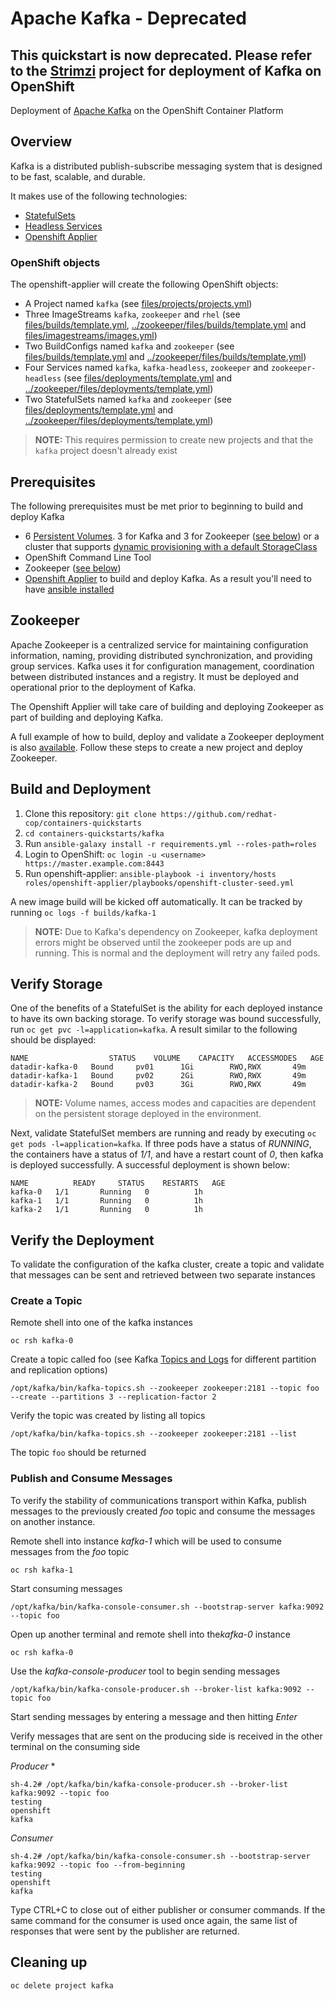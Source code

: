 Apache Kafka - Deprecated
============

## This quickstart is now deprecated. Please refer to the [Strimzi](http://strimzi.io) project for deployment of Kafka on OpenShift


Deployment of [Apache Kafka](https://kafka.apache.org/) on the OpenShift Container Platform

## Overview

Kafka is a distributed publish-subscribe messaging system that is designed to be fast, scalable, and durable.

It makes use of the following technologies:

* [StatefulSets](http://kubernetes.io/docs/concepts/abstractions/controllers/statefulsets/)
* [Headless Services](http://kubernetes.io/docs/user-guide/services/#headless-services)
* [Openshift Applier](https://github.com/redhat-cop/openshift-applier)

### OpenShift objects
The openshift-applier will create the following OpenShift objects:
* A Project named `kafka` (see [files/projects/projects.yml](files/projects/projects.yml))
* Three ImageStreams `kafka`, `zookeeper` and `rhel` (see [files/builds/template.yml](files/builds/template.yml), [../zookeeper/files/builds/template.yml](../zookeeper/files/builds/template.yml) and [files/imagestreams/images.yml](files/imagestreams/images.yml))
* Two BuildConfigs named `kafka` and `zookeeper` (see [files/builds/template.yml](files/builds/template.yml) and [../zookeeper/files/builds/template.yml](../zookeeper/files/builds/template.yml))
* Four Services named `kafka`, `kafka-headless`, `zookeeper` and `zookeeper-headless` (see [files/deployments/template.yml](files/deployments/template.yml) and [../zookeeper/files/deployments/template.yml](../zookeeper/files/deployments/template.yml))
* Two StatefulSets named `kafka` and `zookeeper` (see [files/deployments/template.yml](files/deployments/template.yml) and [../zookeeper/files/deployments/template.yml](../zookeeper/files/deployments/template.yml))

>**NOTE:** This requires permission to create new projects and that the `kafka` project doesn't already exist

## Prerequisites

The following prerequisites must be met prior to beginning to build and deploy Kafka

* 6 [Persistent Volumes](https://docs.openshift.com/container-platform/3.11/architecture/additional_concepts/storage.html). 3 for Kafka and 3 for Zookeeper ([see below](#verify-storage)) or a cluster that supports [dynamic provisioning with a default StorageClass](https://docs.openshift.com/container-platform/3.11/install_config/storage_examples/storage_classes_dynamic_provisioning.html)
* OpenShift Command Line Tool
* Zookeeper ([see below](#zookeeper))
* [Openshift Applier](https://github.com/redhat-cop/openshift-applier) to build and deploy Kafka. As a result you'll need to have [ansible installed](http://docs.ansible.com/ansible/latest/intro_installation.html)

## Zookeeper

Apache Zookeeper is a centralized service for maintaining configuration information, naming, providing distributed synchronization, and providing group services. Kafka uses it for configuration management, coordination between distributed instances and a registry. It must be deployed and operational prior to the deployment of Kafka.

The Openshift Applier will take care of building and deploying Zookeeper as part of building and deploying Kafka.

A full example of how to build, deploy and validate a Zookeeper deployment is also [available](../zookeeper/). Follow these steps to create a new project and deploy Zookeeper.

## Build and Deployment

1. Clone this repository: `git clone https://github.com/redhat-cop/containers-quickstarts`
2. `cd containers-quickstarts/kafka`
3. Run `ansible-galaxy install -r requirements.yml --roles-path=roles`
4. Login to OpenShift: `oc login -u <username> https://master.example.com:8443`
5. Run openshift-applier: `ansible-playbook -i inventory/hosts roles/openshift-applier/playbooks/openshift-cluster-seed.yml`

A new image build will be kicked off automatically. It can be tracked by running `oc logs -f builds/kafka-1`

>**NOTE:** Due to Kafka's dependency on Zookeeper, kafka deployment errors might be observed until the zookeeper pods are up and running. This is normal and the deployment will retry any failed pods.

## Verify Storage

One of the benefits of a StatefulSet is the ability for each deployed instance to have its own backing storage. To verify storage was bound successfully, run `oc get pvc -l=application=kafka`. A result similar to the following should be displayed:

```
NAME                  STATUS    VOLUME    CAPACITY   ACCESSMODES   AGE
datadir-kafka-0   Bound     pv01      1Gi        RWO,RWX       49m
datadir-kafka-1   Bound     pv02      2Gi        RWO,RWX       49m
datadir-kafka-2   Bound     pv03      3Gi        RWO,RWX       49m
```
>**NOTE:** Volume names, access modes and capacities are dependent on the persistent storage deployed in the environment.

Next, validate StatefulSet members are running and ready by executing `oc get pods -l=application=kafka`.  If three pods have a status of *RUNNING*, the containers have a status of *1/1*, and have a restart count of *0*, then kafka is deployed successfully. A successful deployment is shown below:

```
NAME          READY     STATUS    RESTARTS   AGE
kafka-0   1/1       Running   0          1h
kafka-1   1/1       Running   0          1h
kafka-2   1/1       Running   0          1h
```

## Verify the Deployment

To validate the configuration of the kafka cluster, create a topic and validate that messages can be sent and retrieved between two separate instances

### Create a Topic

Remote shell into one of the kafka instances

```
oc rsh kafka-0
```

Create a topic called foo (see Kafka [Topics and Logs](http://kafka.apache.org/documentation/#intro_topics) for different partition and replication options)

```
/opt/kafka/bin/kafka-topics.sh --zookeeper zookeeper:2181 --topic foo --create --partitions 3 --replication-factor 2
```

Verify the topic was created by listing all topics

```
/opt/kafka/bin/kafka-topics.sh --zookeeper zookeeper:2181 --list
```

The topic `foo` should be returned

### Publish and Consume Messages

To verify the stability of communications transport within Kafka, publish messages to the previously created *foo* topic and consume the messages on another instance.

Remote shell into instance *kafka-1* which will be used to consume messages from the *foo* topic

```
oc rsh kafka-1
```

Start consuming messages

```
/opt/kafka/bin/kafka-console-consumer.sh --bootstrap-server kafka:9092 --topic foo
```

Open up another terminal and remote shell into the*kafka-0* instance

```
oc rsh kafka-0
```

Use the *kafka-console-producer* tool to begin sending messages

```
/opt/kafka/bin/kafka-console-producer.sh --broker-list kafka:9092 --topic foo
```

Start sending messages by entering a message and then hitting *Enter*

Verify messages that are sent on the producing side is received in the other terminal on the consuming side

*Producer*
*
```
sh-4.2# /opt/kafka/bin/kafka-console-producer.sh --broker-list kafka:9092 --topic foo
testing
openshift
kafka
```

*Consumer*

```
sh-4.2# /opt/kafka/bin/kafka-console-consumer.sh --bootstrap-server kafka:9092 --topic foo --from-beginning
testing
openshift
kafka
```

Type CTRL+C to close out of either publisher or consumer commands. If the same command for the consumer is used once again, the same list of responses that were sent by the publisher are returned.

## Cleaning up
```
oc delete project kafka
```
